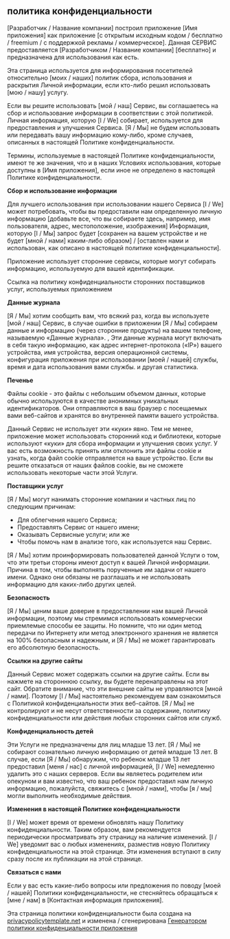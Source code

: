 ## <font style="vertical-align: inherit;"><font style="vertical-align: inherit;">политика конфиденциальности</font></font>

<font style="vertical-align: inherit;"><font style="vertical-align: inherit;">[Разработчик / Название компании] построил приложение [Имя приложения] как приложение [с открытым исходным кодом / бесплатно / freemium / с поддержкой рекламы / коммерческое].</font> <font style="vertical-align: inherit;">Данная СЕРВИС предоставляется [Разработчиком / Название компании] [бесплатно] и предназначена для использования как есть.</font></font>

<font style="vertical-align: inherit;"><font style="vertical-align: inherit;">Эта страница используется для информирования посетителей относительно [моих / наших] политик сбора, использования и раскрытия Личной информации, если кто-либо решил использовать [мою / нашу] услугу.</font></font>

<font style="vertical-align: inherit;"><font style="vertical-align: inherit;">Если вы решите использовать [мой / наш] Сервис, вы соглашаетесь на сбор и использование информации в соответствии с этой политикой.</font> <font style="vertical-align: inherit;">Личная информация, которую [I / We] собирает, используется для предоставления и улучшения Сервиса.</font> <font style="vertical-align: inherit;">[Я / Мы] не будем использовать или передавать вашу информацию кому-либо, кроме случаев, описанных в настоящей Политике конфиденциальности.</font></font>

<font style="vertical-align: inherit;"><font style="vertical-align: inherit;">Термины, используемые в настоящей Политике конфиденциальности, имеют те же значения, что и в наших Условиях использования, которые доступны в [Имя приложения], если иное не определено в настоящей Политике конфиденциальности.</font></font>

**<font style="vertical-align: inherit;"><font style="vertical-align: inherit;">Сбор и использование информации</font></font>**

<font style="vertical-align: inherit;"><font style="vertical-align: inherit;">Для лучшего использования при использовании нашего Сервиса [I / We] может потребовать, чтобы вы предоставили нам определенную личную информацию [добавьте все, что вы собираете здесь, например, имя пользователя, адрес, местоположение, изображения] Информация, которую [I / Мы] запрос будет [сохранен на вашем устройстве и не будет [мной / нами] каким-либо образом] / [оставлен нами и использован, как описано в настоящей политике конфиденциальности].</font></font>

<font style="vertical-align: inherit;"><font style="vertical-align: inherit;">Приложение использует сторонние сервисы, которые могут собирать информацию, используемую для вашей идентификации.</font></font>

<font style="vertical-align: inherit;"><font style="vertical-align: inherit;">Ссылка на политику конфиденциальности сторонних поставщиков услуг, используемых приложением</font></font>

**<font style="vertical-align: inherit;"><font style="vertical-align: inherit;">Данные журнала</font></font>**

<font style="vertical-align: inherit;"><font style="vertical-align: inherit;">[Я / Мы] хотим сообщить вам, что всякий раз, когда вы используете [мой / наш] Сервис, в случае ошибки в приложении [Я / Мы] собираем данные и информацию (через сторонние продукты) на вашем телефоне, называемую «Данные журнала». ,</font> <font style="vertical-align: inherit;">Эти данные журнала могут включать в себя такую ​​информацию, как адрес интернет-протокола («IP») вашего устройства, имя устройства, версия операционной системы, конфигурация приложения при использовании [моей / нашей] службы, время и дата использования вами службы. и другая статистика.</font></font>

**<font style="vertical-align: inherit;"><font style="vertical-align: inherit;">Печенье</font></font>**

<font style="vertical-align: inherit;"><font style="vertical-align: inherit;">Файлы cookie - это файлы с небольшим объемом данных, которые обычно используются в качестве анонимных уникальных идентификаторов.</font> <font style="vertical-align: inherit;">Они отправляются в ваш браузер с посещаемых вами веб-сайтов и хранятся во внутренней памяти вашего устройства.</font></font>

<font style="vertical-align: inherit;"><font style="vertical-align: inherit;">Данный Сервис не использует эти «куки» явно.</font> <font style="vertical-align: inherit;">Тем не менее, приложение может использовать сторонний код и библиотеки, которые используют «куки» для сбора информации и улучшения своих услуг.</font> <font style="vertical-align: inherit;">У вас есть возможность принять или отклонить эти файлы cookie и узнать, когда файл cookie отправляется на ваше устройство.</font> <font style="vertical-align: inherit;">Если вы решите отказаться от наших файлов cookie, вы не сможете использовать некоторые части этой Услуги.</font></font>

**<font style="vertical-align: inherit;"><font style="vertical-align: inherit;">Поставщики услуг</font></font>**

<font style="vertical-align: inherit;"><font style="vertical-align: inherit;">[Я / Мы] могут нанимать сторонние компании и частных лиц по следующим причинам:</font></font>

*   <font style="vertical-align: inherit;"><font style="vertical-align: inherit;">Для облегчения нашего Сервиса;</font></font>
*   <font style="vertical-align: inherit;"><font style="vertical-align: inherit;">Предоставлять Сервис от нашего имени;</font></font>
*   <font style="vertical-align: inherit;"><font style="vertical-align: inherit;">Оказывать Сервисные услуги;</font> <font style="vertical-align: inherit;">или же</font></font>
*   <font style="vertical-align: inherit;"><font style="vertical-align: inherit;">Чтобы помочь нам в анализе того, как используется наш Сервис.</font></font>

<font style="vertical-align: inherit;"><font style="vertical-align: inherit;">[Я / Мы] хотим проинформировать пользователей данной Услуги о том, что эти третьи стороны имеют доступ к вашей Личной информации.</font> <font style="vertical-align: inherit;">Причина в том, чтобы выполнять порученные им задачи от нашего имени.</font> <font style="vertical-align: inherit;">Однако они обязаны не разглашать и не использовать информацию для каких-либо других целей.</font></font>

**<font style="vertical-align: inherit;"><font style="vertical-align: inherit;">Безопасность</font></font>**

<font style="vertical-align: inherit;"><font style="vertical-align: inherit;">[Я / Мы] ценим ваше доверие в предоставлении нам вашей Личной информации, поэтому мы стремимся использовать коммерчески приемлемые способы ее защиты.</font> <font style="vertical-align: inherit;">Но помните, что ни один метод передачи по Интернету или метод электронного хранения не является на 100% безопасным и надежным, и [Я / Мы] не может гарантировать его абсолютную безопасность.</font></font>

**<font style="vertical-align: inherit;"><font style="vertical-align: inherit;">Ссылки на другие сайты</font></font>**

<font style="vertical-align: inherit;"><font style="vertical-align: inherit;">Данный Сервис может содержать ссылки на другие сайты.</font> <font style="vertical-align: inherit;">Если вы нажмете на стороннюю ссылку, вы будете перенаправлены на этот сайт.</font> <font style="vertical-align: inherit;">Обратите внимание, что эти внешние сайты не управляются [мной / нами].</font> <font style="vertical-align: inherit;">Поэтому [I / Мы] настоятельно рекомендуем вам ознакомиться с Политикой конфиденциальности этих веб-сайтов.</font> <font style="vertical-align: inherit;">[Я / Мы] не контролируют и не несут ответственности за содержание, политику конфиденциальности или действия любых сторонних сайтов или служб.</font></font>

**<font style="vertical-align: inherit;"><font style="vertical-align: inherit;">Конфиденциальность детей</font></font>**

<font style="vertical-align: inherit;"><font style="vertical-align: inherit;">Эти Услуги не предназначены для лиц младше 13 лет. [Я / Мы] не собирают сознательно личную информацию от детей младше 13 лет. В случае, если [Я / Мы] обнаружим, что ребенок младше 13 лет предоставил [меня / нас] с личной информацией, [I / We] немедленно удалить это с наших серверов.</font> <font style="vertical-align: inherit;">Если вы являетесь родителем или опекуном и вам известно, что ваш ребенок предоставил нам личную информацию, пожалуйста, свяжитесь с [мной / нами], чтобы [я / мы] могли выполнить необходимые действия.</font></font>

**<font style="vertical-align: inherit;"><font style="vertical-align: inherit;">Изменения в настоящей Политике конфиденциальности</font></font>**

<font style="vertical-align: inherit;"><font style="vertical-align: inherit;">[I / We] может время от времени обновлять нашу Политику конфиденциальности.</font> <font style="vertical-align: inherit;">Таким образом, вам рекомендуется периодически просматривать эту страницу на наличие изменений.</font> <font style="vertical-align: inherit;">[I / We] уведомит вас о любых изменениях, разместив новую Политику конфиденциальности на этой странице.</font> <font style="vertical-align: inherit;">Эти изменения вступают в силу сразу после их публикации на этой странице.</font></font>

**<font style="vertical-align: inherit;"><font style="vertical-align: inherit;">Связаться с нами</font></font>**

<font style="vertical-align: inherit;"><font style="vertical-align: inherit;">Если у вас есть какие-либо вопросы или предложения по поводу [моей / нашей] Политики конфиденциальности, не стесняйтесь обращаться к [мне / нам] в [Контактная информация приложения].</font></font>

<font style="vertical-align: inherit;"><font style="vertical-align: inherit;">Эта страница политики конфиденциальности была создана на</font></font> [<font style="vertical-align: inherit;"><font style="vertical-align: inherit;">privacypolicytemplate.net</font></font>](https://privacypolicytemplate.net) <font style="vertical-align: inherit;"><font style="vertical-align: inherit;">и изменена / сгенерирована</font></font> [<font style="vertical-align: inherit;"><font style="vertical-align: inherit;">Генератором политики конфиденциальности приложения</font></font>](https://app-privacy-policy-generator.firebaseapp.com/)